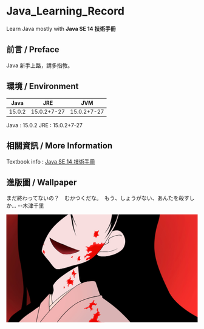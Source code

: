 # Java_Learning_Record
Learn Java mostly with **Java SE 14 技術手冊**

## 前言 / Preface
Java 新手上路，請多指教。

## 環境 / Environment
Java|JRE|JVM
-|:-:|-
15.0.2|15.0.2+7-27|15.0.2+7-27

Java : 15.0.2
JRE : 15.0.2+7-27

## 相關資訊 / More Information
Textbook info : [Java SE 14 技術手冊](http://books.gotop.com.tw/v_ACL059300)

## 進版圖 / Wallpaper
まだ終わってないの？　むかつくだな。　もう、しょうがない、あんたを殺すしか...
--木津千里

![image](wallpaper416.jpg)
